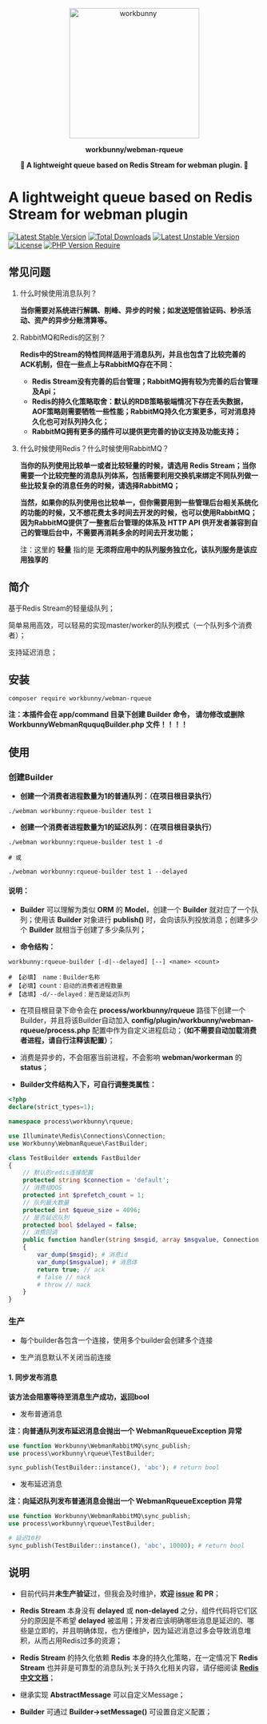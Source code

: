 <p align="center"><img width="260px" src="https://chaz6chez.cn/images/workbunny-logo.png" alt="workbunny"></p>

**<p align="center">workbunny/webman-rqueue</p>**

**<p align="center">🐇 A lightweight queue based on Redis Stream for webman plugin. 🐇</p>**

# A lightweight queue based on Redis Stream for webman plugin


[![Latest Stable Version](http://poser.pugx.org/workbunny/webman-rqueue/v)](https://packagist.org/packages/workbunny/webman-rqueue) [![Total Downloads](http://poser.pugx.org/workbunny/webman-rqueue/downloads)](https://packagist.org/packages/workbunny/webman-rqueue) [![Latest Unstable Version](http://poser.pugx.org/workbunny/webman-rqueue/v/unstable)](https://packagist.org/packages/workbunny/webman-rqueue) [![License](http://poser.pugx.org/workbunny/webman-rqueue/license)](https://packagist.org/packages/workbunny/webman-rqueue) [![PHP Version Require](http://poser.pugx.org/workbunny/webman-rqueue/require/php)](https://packagist.org/packages/workbunny/webman-rqueue)

## 常见问题

1. 什么时候使用消息队列？

	**当你需要对系统进行解耦、削峰、异步的时候；如发送短信验证码、秒杀活动、资产的异步分账清算等。**

2. RabbitMQ和Redis的区别？

	**Redis中的Stream的特性同样适用于消息队列，并且也包含了比较完善的ACK机制，但在一些点上与RabbitMQ存在不同：**
	- **Redis Stream没有完善的后台管理；RabbitMQ拥有较为完善的后台管理及Api；**
	- **Redis的持久化策略取舍：默认的RDB策略极端情况下存在丢失数据，AOF策略则需要牺牲一些性能；RabbitMQ持久化方案更多，可对消息持久化也可对队列持久化；**
	- **RabbitMQ拥有更多的插件可以提供更完善的协议支持及功能支持；**

3. 什么时候使用Redis？什么时候使用RabbitMQ？

	**当你的队列使用比较单一或者比较轻量的时候，请选用 Redis Stream；当你需要一个比较完整的消息队列体系，包括需要利用交换机来绑定不同队列做一些比较复杂的消息任务的时候，请选择RabbitMQ；**

	**当然，如果你的队列使用也比较单一，但你需要用到一些管理后台相关系统化的功能的时候，又不想花费太多时间去开发的时候，也可以使用RabbitMQ；因为RabbitMQ提供了一整套后台管理的体系及 HTTP API 供开发者兼容到自己的管理后台中，不需要再消耗多余的时间去开发功能；**

	注：这里的 **轻量** 指的是 **无须将应用中的队列服务独立化，该队列服务是该应用独享的**

## 简介

基于Redis Stream的轻量级队列；

简单易用高效，可以轻易的实现master/worker的队列模式（一个队列多个消费者）；

支持延迟消息；

## 安装

```
composer require workbunny/webman-rqueue
```

**注：本插件会在 app/command 目录下创建 Builder 命令， 请勿修改或删除 WorkbunnyWebmanRququqBuilder.php 文件！！！！**

## 使用

### 创建Builder

- **创建一个消费者进程数量为1的普通队列：（在项目根目录执行）**
```shell
./webman workbunny:rqueue-builder test 1
```

- **创建一个消费者进程数量为1的延迟队列：（在项目根目录执行）**
```shell
./webman workbunny:rqueue-builder test 1 -d
	
# 或
	
./webman workbunny:rqueue-builder test 1 --delayed
```

#### 说明：

- **Builder** 可以理解为类似 **ORM** 的 **Model**，创建一个 **Builder** 就对应了一个队列；使用该 **Builder** 对象进行 **publish()** 时，会向该队列投放消息；创建多少个 **Builder** 就相当于创建了多少条队列；

- **命令结构：**
```shell
workbunny:rqueue-builder [-d|--delayed] [--] <name> <count>

# 【必填】 name：Builder名称
# 【必填】count：启动的消费者进程数量
# 【选填】-d/--delayed：是否是延迟队列
```

- 在项目根目录下命令会在 **process/workbunny/rqueue** 路径下创建一个Builder，并且将该Builder自动加入 **config/plugin/workbunny/webman-rqueue/process.php** 配置中作为自定义进程启动；**（如不需要自动加载消费者进程，请自行注释该配置）**；

- 消费是异步的，不会阻塞当前进程，不会影响 **webman/workerman** 的 **status**；


- **Builder文件结构入下，可自行调整类属性：**
```php
<?php
declare(strict_types=1);

namespace process\workbunny\rqueue;

use Illuminate\Redis\Connections\Connection;
use Workbunny\WebmanRqueue\FastBuilder;

class TestBuilder extends FastBuilder
{
    // 默认的redis连接配置
    protected string $connection = 'default';
    // 消费组QOS
    protected int $prefetch_count = 1;
    // 队列最大数量
    protected int $queue_size = 4096;
    // 是否延迟队列
    protected bool $delayed = false;
    // 消费回调
    public function handler(string $msgid, array $msgvalue, Connection $connection): bool
    {
    	var_dump($msgid); # 消息id
        var_dump($msgvalue); # 消息体
        return true; // ack
        # false // nack
        # throw // nack
    }
}
```

### 生产

- 每个builder各包含一个连接，使用多个builder会创建多个连接

- 生产消息默认不关闭当前连接

#### 1. 同步发布消息

**该方法会阻塞等待至消息生产成功，返回bool**

- 发布普通消息

**注：向普通队列发布延迟消息会抛出一个 WebmanRqueueException 异常**

```php
use function Workbunny\WebmanRabbitMQ\sync_publish;
use process\workbunny\rqueue\TestBuilder;

sync_publish(TestBuilder::instance(), 'abc'); # return bool
```

- 发布延迟消息

**注：向延迟队列发布普通消息会抛出一个 WebmanRqueueException 异常**

```php
use function Workbunny\WebmanRabbitMQ\sync_publish;
use process\workbunny\rqueue\TestBuilder;

# 延迟10秒
sync_publish(TestBuilder::instance(), 'abc', 10000); # return bool
```

## 说明

- 目前代码并**未生产验证**过，但我会及时维护，**欢迎 [issue](https://github.com/workbunny/webman-rqueue/issues) 和 PR**；

- **Redis Stream** 本身没有 **delayed** 或 **non-delayed** 之分，组件代码将它们区分的原因是不希望 **delayed** 被滥用；开发者应该明确哪些消息是延迟的、哪些是立即的，并且明确体现，也方便维护，因为延迟消息过多会导致消息堆积，从而占用Redis过多的资源；

- **Redis Stream** 的持久化依赖 **Redis** 本身的持久化策略，在一定情况下 **Redis Stream** 也并非是可靠型的消息队列;关于持久化相关内容，请仔细阅读 **[Redis中文文档](http://www.redis.cn/topics/persistence.html)**；

- 继承实现 **AbstractMessage** 可以自定义Message；

- **Builder** 可通过 **Builder->setMessage()** 可设置自定义配置；
